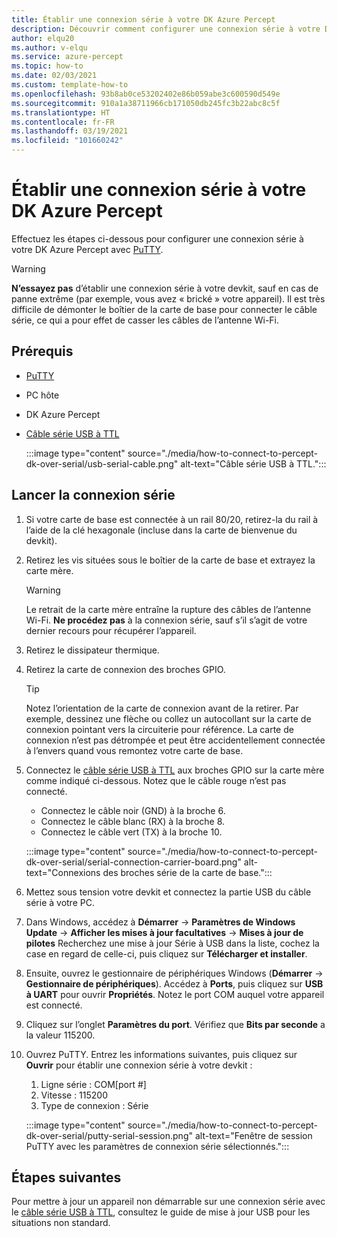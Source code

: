 ```yaml
---
title: Établir une connexion série à votre DK Azure Percept
description: Découvrir comment configurer une connexion série à votre DK Azure Percept avec PuTTY et un câble série USB à TTL
author: elqu20
ms.author: v-elqu
ms.service: azure-percept
ms.topic: how-to
ms.date: 02/03/2021
ms.custom: template-how-to
ms.openlocfilehash: 93b8ab0ce53202402e86b059abe3c600590d549e
ms.sourcegitcommit: 910a1a38711966cb171050db245fc3b22abc8c5f
ms.translationtype: HT
ms.contentlocale: fr-FR
ms.lasthandoff: 03/19/2021
ms.locfileid: "101660242"
---
```

# <a name="connect-to-your-azure-percept-dk-over-serial"></a>Établir une connexion série à votre DK Azure Percept

Effectuez les étapes ci-dessous pour configurer une connexion série à votre DK Azure Percept avec [PuTTY](https://www.chiark.greenend.org.uk/~sgtatham/putty/latest.html).

> [!WARNING]
> **N’essayez pas** d’établir une connexion série à votre devkit, sauf en cas de panne extrême (par exemple, vous avez « brické » votre appareil). Il est très difficile de démonter le boîtier de la carte de base pour connecter le câble série, ce qui a pour effet de casser les câbles de l’antenne Wi-Fi.

## <a name="prerequisites"></a>Prérequis

- [PuTTY](https://www.chiark.greenend.org.uk/~sgtatham/putty/latest.html)
- PC hôte
- DK Azure Percept
- [Câble série USB à TTL](https://www.adafruit.com/product/954)

    :::image type="content" source="./media/how-to-connect-to-percept-dk-over-serial/usb-serial-cable.png" alt-text="Câble série USB à TTL.":::

## <a name="initiate-the-serial-connection"></a>Lancer la connexion série

1. Si votre carte de base est connectée à un rail 80/20, retirez-la du rail à l’aide de la clé hexagonale (incluse dans la carte de bienvenue du devkit).

1. Retirez les vis situées sous le boîtier de la carte de base et extrayez la carte mère.

    > [!WARNING]
    > Le retrait de la carte mère entraîne la rupture des câbles de l’antenne Wi-Fi. **Ne procédez pas** à la connexion série, sauf s’il s’agit de votre dernier recours pour récupérer l’appareil.

1. Retirez le dissipateur thermique.

1. Retirez la carte de connexion des broches GPIO.

    > [!TIP]
    > Notez l’orientation de la carte de connexion avant de la retirer. Par exemple, dessinez une flèche ou collez un autocollant sur la carte de connexion pointant vers la circuiterie pour référence. La carte de connexion n’est pas détrompée et peut être accidentellement connectée à l’envers quand vous remontez votre carte de base.

1. Connectez le [câble série USB à TTL](https://www.adafruit.com/product/954) aux broches GPIO sur la carte mère comme indiqué ci-dessous. Notez que le câble rouge n’est pas connecté.

    - Connectez le câble noir (GND) à la broche 6.
    - Connectez le câble blanc (RX) à la broche 8.
    - Connectez le câble vert (TX) à la broche 10.

    :::image type="content" source="./media/how-to-connect-to-percept-dk-over-serial/serial-connection-carrier-board.png" alt-text="Connexions des broches série de la carte de base.":::

1. Mettez sous tension votre devkit et connectez la partie USB du câble série à votre PC.

1. Dans Windows, accédez à **Démarrer** -> **Paramètres de Windows Update** -> **Afficher les mises à jour facultatives** -> **Mises à jour de pilotes** Recherchez une mise à jour Série à USB dans la liste, cochez la case en regard de celle-ci, puis cliquez sur **Télécharger et installer**.  

1. Ensuite, ouvrez le gestionnaire de périphériques Windows (**Démarrer** -> **Gestionnaire de périphériques**). Accédez à **Ports**, puis cliquez sur **USB à UART** pour ouvrir **Propriétés**. Notez le port COM auquel votre appareil est connecté.

1. Cliquez sur l’onglet **Paramètres du port**. Vérifiez que **Bits par seconde** a la valeur 115200.

1. Ouvrez PuTTY. Entrez les informations suivantes, puis cliquez sur **Ouvrir** pour établir une connexion série à votre devkit :

    1. Ligne série : COM[port #]
    1. Vitesse : 115200
    1. Type de connexion : Série

    :::image type="content" source="./media/how-to-connect-to-percept-dk-over-serial/putty-serial-session.png" alt-text="Fenêtre de session PuTTY avec les paramètres de connexion série sélectionnés.":::

## <a name="next-steps"></a>Étapes suivantes

Pour mettre à jour un appareil non démarrable sur une connexion série avec le [câble série USB à TTL](https://www.adafruit.com/product/954), consultez le guide de mise à jour USB pour les situations non standard.

[comment]: # (Ajoutez le lien vers le guide de mise à jour USB quand celui-ci sera disponible.)